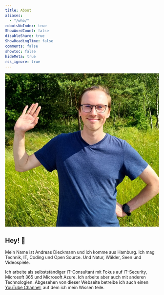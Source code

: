 ```yaml
---
title: About
aliases:
  - "/who/"
robotsNoIndex: true
ShowWordCount: false
disableShare: true
ShowReadingTime: false
comments: false
showtoc: false
hideMeta: true
rss_ignore: true
---
```


![Hey!](/images/hi-there.jpg "Hey! 👋")

## Hey! 👋

Mein Name ist Andreas Dieckmann und ich komme aus Hamburg. Ich mag Technik, IT, Coding und Open Source. Und Natur, Wälder, Seen und Videospiele.

Ich arbeite als selbstständiger IT-Consultant mit Fokus auf IT-Security, Microsoft 365 und Microsoft Azure. Ich arbeite aber auch mit anderen Technologien. Abgesehen von dieser Webseite betreibe ich auch einen [YouTube Channel](https://youtube.com/@diecknet), auf dem ich mein Wissen teile.
